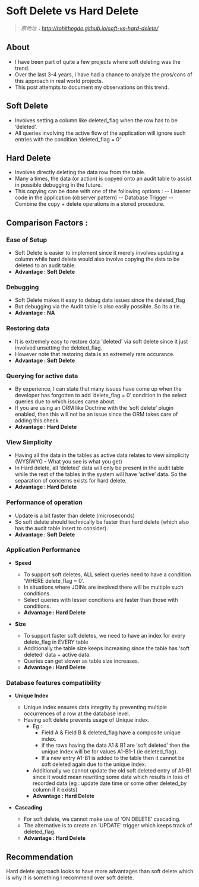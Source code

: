 # Soft Delete vs Hard Delete

> *原地址：http://rohithegde.github.io/soft-vs-hard-delete/*

## About

* I have been part of quite a few projects where soft deleting was the trend.
* Over the last 3-4 years, I have had a chance to analyze the pros/cons of this approach in real world projects.
* This post attempts to document my observations on this trend.

## Soft Delete

* Involves setting a column like deleted_flag when the row has to be ‘deleted’.
* All queries involving the active flow of the application will ignore such entries with the condition ‘deleted_flag = 0’

## Hard Delete

* Involves directly deleting the data row from the table.
* Many a times, the data (or action) is copyed onto an audit table to assist in possible debugging in the future.
* This copying can be done with one of the following options : -- Listener code in the application (observer pattern) -- Database Trigger -- Combine the copy + delete operations in a stored procedure.

## Comparison Factors :

### Ease of Setup

* Soft Delete is easier to implement since it merely involves updating a column while hard delete would also involve copying the data to be deleted to an audit table.
* **Advantage : Soft Delete**

### Debugging

* Soft Delete makes it easy to debug data issues since the deleted_flag
* But debugging via the Audit table is also easily possible. So its a tie.
* **Advantage : NA**

### Restoring data

* It is extremely easy to restore data 'deleted' via soft delete since it just involved unsetting the deleted_flag.
* However note that restoring data is an extremely rare occurance.
* **Advantage : Soft Delete**

### Querying for active data

* By experience, I can state that many issues have come up when the developer has forgotten to add ‘delete_flag = 0’ condition in the select queries due to which issues came about.
* If you are using an ORM like Doctrine with the ‘soft delete’ plugin enabled, then this will not be an issue since the ORM takes care of adding this check.
* **Advantage : Hard Delete**

### View Simplicity

* Having all the data in the tables as active data relates to view simplicity (WYSIWYG - What you see is what you get)
* In Hard delete, all ‘deleted’ data will only be present in the audit table while the rest of the tables in the system will have ‘active’ data. So the separation of concerns exists for hard delete.
* **Advantage : Hard Delete**

### Performance of operation

* Update is a bit faster than delete (microseconds)
* So soft delete should technically be faster than hard delete (which also has the audit table insert to consider).
* **Advantage : Soft Delete**

### Application Performance

* **Speed**

    * To support soft deletes, ALL select queries need to have a condition ‘WHERE delete_flag = 0’.
    * In situations where JOINs are involved there will be multiple such conditions.
    * Select queries with lesser conditions are faster than those with conditions.
    * **Advantage : Hard Delete**

* **Size**
    * To support faster soft deletes, we need to have an index for every        delete_flag in EVERY table
    * Additionally the table size keeps increasing since the table has ‘soft deleted’ data + active data.
    * Queries can get slower as table size increases.
    * **Advantage : Hard Delete**

### Database features compatibility

* **Unique Index**

    * Unique index ensures data integrity by preventing multiple occurrences of a row at the database level.
    * Having soft delete prevents usage of Unique index.
        * Eg :
            * Field A & Field B & deleted_flag have a composite unique index.
            * if the rows having the data A1 & B1 are ‘soft deleted’ then the unique index will be for values A1-B1-1 (ie deleted_flag).
            * If a new entry A1-B1 is added to the table then it cannot be soft deleted again due to the unique index.
        * Additionally we cannot update the old soft deleted entry of A1-B1 since it would mean rewriting some data which results in loss of recorded data (eg : update date time or some other deleted_by column if it exists)
        * **Advantage : Hard Delete**
        
* **Cascading**

   * For soft delete, we cannot make use of ‘ON DELETE’ cascading.
   * The alternative is to create an 'UPDATE' trigger which keeps track of deleted_flag.
   * **Advantage : Hard Delete**


## Recommendation

Hard delete approach looks to have more advantages than soft delete which is why it is something I recommend over soft delete.

